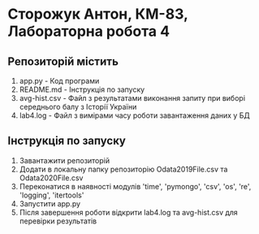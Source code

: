 # Сторожук Антон, КМ-83, Лабораторна робота 4
## Репозиторій містить
1. app.py - Код програми
2. README.md - Інструкція по запуску
3. avg-hist.csv - Файл з результатами виконання запиту при виборі середнього балу з Історії України
4. lab4.log - Файл з вимірами часу роботи завантаження даних у БД
## Інструкція по запуску
1. Завантажити репозиторій
2. Додати в локальну папку репозиторію Odata2019File.csv та Odata2020File.csv
3. Переконатися в наявності модулів 'time', 'pymongo', 'csv', 'os', 're', 'logging', 'itertools'
4. Запустити app.py
5. Після завершення роботи відкрити lab4.log та avg-hist.csv для перевірки результатів
